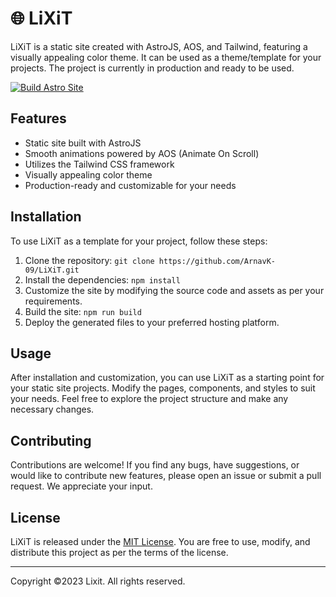 # 🌐 LiXiT

LiXiT is a static site created with AstroJS, AOS, and Tailwind, featuring a visually appealing color theme. It can be used as a theme/template for your projects. The project is currently in production and ready to be used.

[![Build Astro Site](https://github.com/ArnavK-09/LiXiT/actions/workflows/build.yml/badge.svg?branch=main&event=push)](https://github.com/ArnavK-09/LiXiT/actions/workflows/build.yml)

## Features

- Static site built with AstroJS
- Smooth animations powered by AOS (Animate On Scroll)
- Utilizes the Tailwind CSS framework
- Visually appealing color theme
- Production-ready and customizable for your needs

## Installation

To use LiXiT as a template for your project, follow these steps:

1. Clone the repository: `git clone https://github.com/ArnavK-09/LiXiT.git`
2. Install the dependencies: `npm install`
3. Customize the site by modifying the source code and assets as per your requirements.
4. Build the site: `npm run build`
5. Deploy the generated files to your preferred hosting platform.

## Usage

After installation and customization, you can use LiXiT as a starting point for your static site projects. Modify the pages, components, and styles to suit your needs. Feel free to explore the project structure and make any necessary changes.

## Contributing

Contributions are welcome! If you find any bugs, have suggestions, or would like to contribute new features, please open an issue or submit a pull request. We appreciate your input.

## License

LiXiT is released under the [MIT License](LICENSE). You are free to use, modify, and distribute this project as per the terms of the license.

---

Copyright ©2023 Lixit.  All rights reserved.
